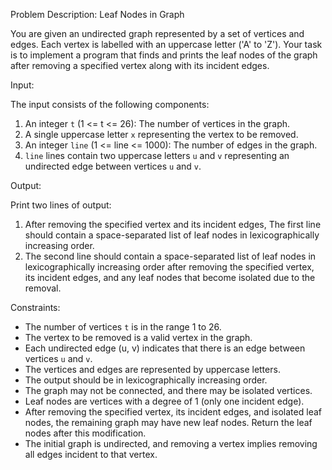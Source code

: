 Problem Description: Leaf Nodes in Graph

You are given an undirected graph represented by a set of vertices and edges. Each vertex is labelled with an uppercase letter ('A' to 'Z'). Your task is to implement a program that finds and prints the leaf nodes of the graph after removing a specified vertex along with its incident edges.

Input:

The input consists of the following components:

1. An integer `t` (1 <= t <= 26): The number of vertices in the graph.
2. A single uppercase letter `x` representing the vertex to be removed.
3. An integer `line` (1 <= line <= 1000): The number of edges in the graph.
4. `line` lines contain two uppercase letters `u` and `v` representing an undirected edge between vertices `u` and `v`.

Output:

Print two lines of output:

1. After removing the specified vertex and its incident edges, The first line should contain a space-separated list of leaf nodes in lexicographically increasing order.
2. The second line should contain a space-separated list of leaf nodes in lexicographically increasing order after removing the specified vertex, its incident edges, and any leaf nodes that become isolated due to the removal.

Constraints:

- The number of vertices `t` is in the range 1 to 26.
- The vertex to be removed is a valid vertex in the graph.
- Each undirected edge (u, v) indicates that there is an edge between vertices `u` and `v`.
- The vertices and edges are represented by uppercase letters.
- The output should be in lexicographically increasing order.
- The graph may not be connected, and there may be isolated vertices.
- Leaf nodes are vertices with a degree of 1 (only one incident edge).
- After removing the specified vertex, its incident edges, and isolated leaf nodes, the remaining graph may have new leaf nodes. Return the leaf nodes after this modification.
- The initial graph is undirected, and removing a vertex implies removing all edges incident to that vertex.
